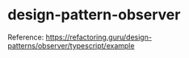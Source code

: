 # design-pattern-observer

Reference: 
https://refactoring.guru/design-patterns/observer/typescript/example
